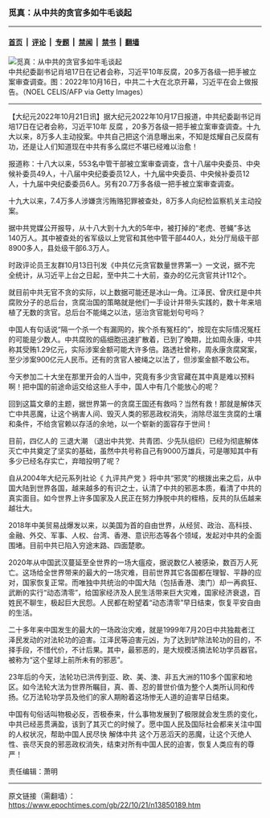 ### 觅真：从中共的贪官多如牛毛谈起

---

#### [首页](../../../..?n13850189) &nbsp;|&nbsp; [评论](../../../../../epoch-comment?n13850189) &nbsp;|&nbsp; [专题](../../../../../epoch-special?n13850189) &nbsp;|&nbsp; [禁闻](../../../../../epoch-news?n13850189) &nbsp;|&nbsp; [禁书](../../../../../books?n13850189) &nbsp;|&nbsp; [翻墙](https://github.com/gfw-breaker/nogfw/blob/master/README.md?n13850189)


<div><img alt="觅真：从中共的贪官多如牛毛谈起" class="attachment-djy_600_400 size-djy_600_400 wp-post-image" src="https://i.epochtimes.com/assets/uploads/2022/10/id13850193-gettyimages-1244006076-612x612-1--600x400.jpeg"/>
<div class="caption">
 中共纪委副书记肖培17日在记者会称，习近平10年反腐，20多万各级一把手被立案审查调查。图：2022年10月16日，中共二十大在北京开幕，习近平在会上做报告。（NOEL CELIS/AFP via Getty Images）
</div></div><hr/><div class="post_content" id="artbody" itemprop="articleBody">
 <!-- article content begin -->
 <p>
  【大纪元2022年10月21日讯】据大纪元2022年10月17日报道，中共纪委副书记肖培17日在记者会称，习近平10年
  <ok href="https://www.epochtimes.com/gb/tag/%E5%8F%8D%E8%85%90.html">
   反腐
  </ok>
  ，20多万各级一把手被立案审查调查。十九大以来，8万多人主动投案。中共自己把这个消息曝出来，不知是炫耀自己反腐有功，还是让人们知道现在中共有多么腐烂不堪已经难以治愈！
 </p>
 <p>
  报道称：十八大以来，553名中管干部被立案审查调查，含十八届中央委员、中央候补委员49人，十八届中央纪委委员12人，十九届中央委员、中央候补委员12人，十九届中央纪委委员6人。另有20.7万多各级一把手被立案审查调查。
 </p>
 <p>
  十九大以来，7.4万多人涉嫌贪污贿赂犯罪被查处，8万多人向纪检监察机关主动投案。
 </p>
 <p>
  据中共党媒公开报导，从十八大到十九大的5年中，被打掉的“老虎、苍蝇”多达140万人。其中被查处的省军级以上党官和其他中管干部440人，处分厅局级干部8900多人，县处级干部6.3万人。
 </p>
 <p>
  时政评论员王友群10月13日刊发《中共亿元贪官数量世界第一》一文说，据不完全统计，从习近平上台之日起，至中共二十大前，查办的亿元贪官共计112个。
 </p>
 <p>
  就目前中共无官不贪的实际，以上数据可能还是冰山一角。江泽民、曾庆红是中共腐败分子的总后台，贪腐治国的策略就是他们一手设计并带头实践的，数十年来培植了无数的贪官。总后台不能绳之以法，惩治贪官能划句号吗？
 </p>
 <p>
  中国人有句话说“隔一个杀一个有漏网的，挨个杀有冤枉的”，按现在实际情况冤枉的可能是少数人。中共腐败的癌细胞迅速扩散着，已到了晚期，比如周永康，中共称其受贿1.29亿元，实际涉案金额可能大许多倍。路透社曾称，周永康贪腐窝案，至少涉案900亿元人民币。还有的贪官人被绳之以法了，但涉案金额不敢公布。
 </p>
 <p>
  今天参加二十大坐在那里开会的人当中，究竟有多少贪官藏在其中真是难以预料啊！把中国的前途命运交给这些人手中，国人中有几个能放心的呢？
 </p>
 <p>
  回到这篇文章的主题，据世界第一的贪腐王国还有救吗？当然有救！那就是解体灭亡中共恶魔，让这个祸害人间、毁灭人类的邪恶政权消失，消除尽滋生贪腐的土壤和条件，不给贪官赖以存活的余地，以一个崭新的面容存于世间！
 </p>
 <p>
  目前，四亿人的
  <ok href="https://www.epochtimes.com/gb/tag/%E4%B8%89%E9%80%80%E5%A4%A7%E6%BD%AE.html">
   三退大潮
  </ok>
  （退出中共党、共青团、少先队组织）已经为彻底解体灭亡中共奠定了坚实的基础，虽然中共号称自己有9000万雄兵，可是哪知其中有多少已经名存实亡，弃暗投明了呢？
 </p>
 <p>
  自从2004年大纪元系列社论《
  <ok href="https://www.epochtimes.com/gb/tag/%E4%B9%9D%E8%AF%84%E5%85%B1%E4%BA%A7%E5%85%9A.html">
   九评共产党
  </ok>
  》将中共“邪灵”的根拨出来之后，从中国大陆到世界各国，越来越多的有识之士，认清了中共的邪恶本质，看清了中共的真实面目。如今世界上许多国家及人民正在努力挣脱中共的桎梏，反共的队伍越来越壮大。
 </p>
 <p>
  2018年中美贸易战爆发以来，以美国为首的自由世界，从经贸、政治、高科技、金融、外交、军事、人权、台湾、香港、意识形态等各个领域，发起对中共的全面围堵。目前中共已陷入穷途末路、四面楚歌。
 </p>
 <p>
  2020年从中国武汉蔓延至全世界的一场大瘟疫，据说数亿人被感染，数百万人死亡。这场给全世界带来的最大的一场灾难，目前世界其它各国都在理智、平静的应对，国家恢复正常。而唯独中共统治的中国大陆（包括香港、澳门）却一再疯狂、武断的实行“动态清零”，给国家经济及人民生活带来巨大灾难，国家经济衰退，百姓民不聊生，极起巨大民怨。人民都在盼望着“动态清零”早日结束，恢复平安自由的生活。
 </p>
 <p>
  二十多年来中国发生的最大的一场政治灾难，就是1999年7月20日中共独裁者江泽民发动的对法轮功的迫害。江泽民等迫害元凶，为了达到铲除法轮功的目的，不择手段，不惜代价，不计后果。其中，最邪恶的，是大规模活摘法轮功学员器官。被称为“这个星球上前所未有的邪恶”。
 </p>
 <p>
  23年后的今天，法轮功已洪传到亚、欧、美、澳、非五大洲的110多个国家和地区。如今法轮大法为世界所瞩目，真、善、忍的普世价值为整个人类所认同和传扬。亿万法轮功学员及他们的家人期盼着这场惨无人道的迫害早日结束。
 </p>
 <p>
  中国有句俗话叫物极必反，否极泰来，什么事物发展到了极限就会发生质的变化，中共已经恶贯满盈，该到了其灭亡的时候了。愿中国人民及国际社会都来关注中国的人权状况，帮助中国人民尽快
  <ok href="https://www.epochtimes.com/gb/tag/%E8%A7%A3%E4%BD%93%E4%B8%AD%E5%85%B1.html">
   解体中共
  </ok>
  这个万恶滔天的恶魔，让这个灭绝人性、丧尽天良的邪恶政权消失，结束对所有中国人民的迫害，恢复人类应有的尊严！
 </p>
 <p>
  责任编辑：萧明
 </p>
 <!-- article content end -->
 <div id="below_article_ad">
 </div>
</div>


---

原文链接（需翻墙）：https://www.epochtimes.com/gb/22/10/21/n13850189.htm